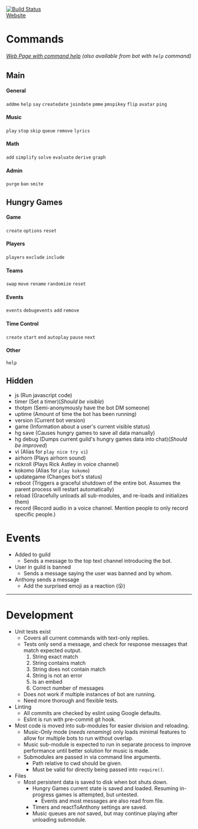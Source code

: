[![Build Status](https://travis-ci.com/CampbellCrowley/SpikeyBot-Discord.svg?token=PP4wnzGprzXKuy3cGpsv&branch=master)](https://travis-ci.com/CampbellCrowley/SpikeyBot-Discord)  
[Website](https://www.campbellcrowley.com/spikeybot/)

# Commands
###### [Web Page with command help](https://www.campbellcrowley.com/spikeybot/) (also available from bot with `help` command)
## Main
#### General
`addme` `help` `say` `createdate` `joindate` `pmme` `pmspikey` `flip` `avatar` `ping`
#### Music
`play` `stop` `skip` `queue` `remove` `lyrics`
#### Math
`add` `simplify` `solve` `evaluate` `derive` `graph`
#### Admin
`purge` `ban` `smite`

## Hungry Games
#### Game
`create` `options` `reset`
#### Players
`players` `exclude` `include`
#### Teams
`swap` `move` `rename` `randomize` `reset`
#### Events
`events` `debugevents` `add` `remove`
#### Time Control
`create` `start` `end` `autoplay` `pause` `next`
#### Other
`help`

## Hidden
- js (Run javascript code)
- timer (Set a timer)(*Should be visible*)
- thotpm (Semi-anonymously have the bot DM someone)
- uptime (Amount of time the bot has been running)
- version (Current bot version)
- game (Information about a user's current visible status)
- hg save (Causes hungry games to save all data manually)
- hg debug (Dumps current guild's hungry games data into chat)(*Should be improved*)
- vi (Alias for `play nice try vi`)
- airhorn (Plays airhorn sound)
- rickroll (Plays Rick Astley in voice channel)
- kokomo (Alias for `play kokomo`)
- updategame (Changes bot's status)
- reboot (Triggers a graceful shutdown of the entire bot. Assumes the parent process will restart automatically)
- reload (Gracefully unloads all sub-modules, and re-loads and initializes them)
- record (Record audio in a voice channel. Mention people to only record specific people.)

# Events
- Added to guild
  - Sends a message to the top text channel introducing the bot.
- User in guild is banned
  - Sends a message saying the user was banned and by whom.
- Anthony sends a message
  - Add the surprised emoji as a reaction (😮)

***

# Development
- Unit tests exist
  - Covers all current commands with text-only replies.
  - Tests only send a message, and check for response messages that match expected output.
    1) String exact match
    2) String contains match
    3) String does not contain match
    4) String is not an error
    5) Is an embed
    6) Correct number of messages
  - Does not work if multiple instances of bot are running.
  - Need more thorough and flexible tests.
- Linting
  - All commits are checked by eslint using Google defaults.
  - Eslint is run with pre-commit git hook.
- Most code is moved into sub-modules for easier division and reloading.
  - Music-Only mode (*needs renaming*) only loads minimal features to allow for multiple bots to run without overlap.
  - Music sub-module is expected to run in separate process to improve performance until better solution for music is made.
  - Submodules are passed in via command line arguments.
    - Path relative to cwd should be given.
    - Must be valid for directly being passed into `require()`.
- Files
  - Most persistent data is saved to disk when bot shuts down.
    - Hungry Games current state is saved and loaded. Resuming in-progress games is attempted, but untested.
      - Events and most messages are also read from file.
    - Timers and reactToAnthony settings are saved.
    - Music queues are *not* saved, but may continue playing after unloading submodule.
